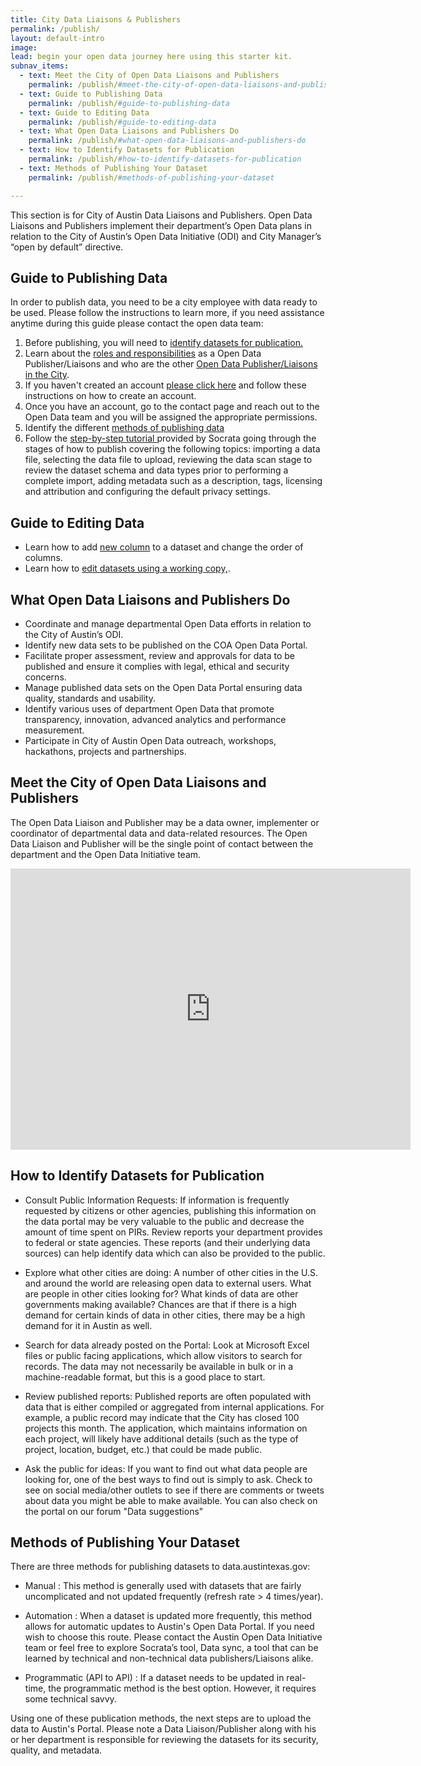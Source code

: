 ```yaml
---
title: City Data Liaisons & Publishers
permalink: /publish/
layout: default-intro
image:
lead: begin your open data journey here using this starter kit.
subnav_items:
  - text: Meet the City of Open Data Liaisons and Publishers
    permalink: /publish/#meet-the-city-of-open-data-liaisons-and-publishers
  - text: Guide to Publishing Data
    permalink: /publish/#guide-to-publishing-data
  - text: Guide to Editing Data
    permalink: /publish/#guide-to-editing-data
  - text: What Open Data Liaisons and Publishers Do
    permalink: /publish/#what-open-data-liaisons-and-publishers-do
  - text: How to Identify Datasets for Publication
    permalink: /publish/#how-to-identify-datasets-for-publication
  - text: Methods of Publishing Your Dataset
    permalink: /publish/#methods-of-publishing-your-dataset

---
```


This section is for City of Austin Data Liaisons and Publishers.
Open Data Liaisons and Publishers implement their department’s Open Data plans in relation to the City of Austin’s Open Data Initiative (ODI) and City Manager’s “open by default” directive.

## Guide to Publishing Data
In order to publish data, you need to be a city employee with data ready to be used. Please follow the instructions  to learn more, if you need assistance anytime during this guide please contact the open data team:
1. Before publishing, you will need to <a href="/publish/#how-to-identify-datasets-for-publication"> identify datasets for publication.</a>
2. Learn about the <a href="/publish/#meet-the-city-of-open-data-liaisons-and-publishers">roles and responsibilities</a> as a Open Data Publisher/Liaisons and who are the other <a href="//publish/#how-to-identify-datasets-for-publication">Open Data Publisher/Liaisons in the City</a>.
3. If you haven't created an account <a href="https://data.austintexas.gov">please click here</a> and follow these instructions on how to create an account.
4. Once you have an account, go to the contact page and reach out to the Open Data team and you will be assigned the appropriate permissions.
5. Identify the different <a href="/publish/#methods-of-publishing-your-dataset">methods of publishing data</a>
6. Follow the <a href="https://support.socrata.com/hc/en-us/articles/115016067067-Using-the-New-Import-Experience"> step-by-step tutorial </a> provided by Socrata going through the stages of how to publish covering the following topics: importing a data file, selecting the data file to upload, reviewing the data scan stage to review the dataset schema and data types prior to performing a complete import, adding metadata such as a description, tags, licensing and attribution and configuring the default privacy settings.

## Guide to Editing Data
- Learn how to add [new column](https://support.socrata.com/hc/en-us/articles/202949878-Editing-Datasets-Adding-a-new-column) to a dataset and change the order of columns.
- Learn how to [edit datasets using a working copy,](https://support.socrata.com/hc/en-us/articles/202949878-Editing-Datasets-Adding-a-new-column).

## What Open Data Liaisons and Publishers Do
- Coordinate and manage departmental Open Data efforts in relation to the City of Austin’s ODI.
- Identify new data sets to be published on the COA Open Data Portal.
- Facilitate proper assessment, review and approvals for data to be published and ensure it complies with legal, ethical and security concerns.
- Manage published data sets on the Open Data Portal ensuring data quality, standards and usability.
- Identify various uses of department Open Data that promote transparency, innovation, advanced analytics and performance measurement.
- Participate in City of Austin Open Data outreach, workshops, hackathons, projects and partnerships.

## Meet the City of Open Data Liaisons and Publishers
The Open Data Liaison and Publisher may be a data owner, implementer or coordinator of departmental data and data-related resources. The Open Data Liaison and Publisher will be the single point of contact between the department and the Open Data Initiative team.
<iframe width="640" height="450" src="https://data.austintexas.gov/w/fzyu-wdij/7r79-5ncn?cur=waCKwQdy25s&from=root" frameborder="0" allowfullscreen></iframe>

## How to Identify Datasets for Publication
- Consult Public Information Requests: If information is frequently requested by citizens or other agencies, publishing this information on the data portal may be very valuable to the public and decrease the amount of time spent on PIRs. Review reports your department provides to federal or state agencies. These reports (and their underlying data sources) can help identify data which can also be provided to the public.

- Explore what other cities are doing: A number of other cities in the U.S. and around the world are releasing open data to external users. What are people in other cities looking for? What kinds of data are other governments making available? Chances are that if there is a high demand for certain kinds of data in other cities, there may be a high demand for it in Austin as well.

- Search for data already posted on the Portal: Look at Microsoft Excel files or public facing applications, which allow visitors to search for records. The data may not necessarily be available in bulk or in a machine-readable format, but this is a good place to start.

- Review published reports: Published reports are often populated with data that is either compiled or aggregated from internal applications. For example, a public record may indicate that the City has closed 100 projects this month. The application, which maintains information on each project, will likely have additional details (such as the type of project, location, budget, etc.) that could be made public.

- Ask the public for ideas: If you want to find out what data people are looking for, one of the best ways to find out is simply to ask. Check to see on social media/other outlets to see if there are comments or tweets about data you might be able to make available. You can also check on the portal on our forum "Data suggestions"

## Methods of Publishing Your Dataset
There are three methods for publishing datasets to data.austintexas.gov:

- Manual : This method is generally used with datasets that are fairly uncomplicated and not updated frequently (refresh rate > 4 times/year).

- Automation : When a dataset is updated more frequently, this method allows for automatic updates to Austin's Open Data Portal. If you need wish to choose this route. Please contact the Austin Open Data Initiative team or feel free to explore Socrata’s tool, Data sync​, a tool that can be learned by technical and non-technical data publishers/Liaisons alike.

- Programmatic (API to API) : If a dataset needs to be updated in real-time, the programmatic method is the best option. However, it requires some technical savvy.​

Using one of these publication methods, the next steps are to upload the data to Austin's Portal. Please note a Data Liaison/Publisher along with his or her department is responsible for reviewing the datasets for its security, quality, and metadata.

